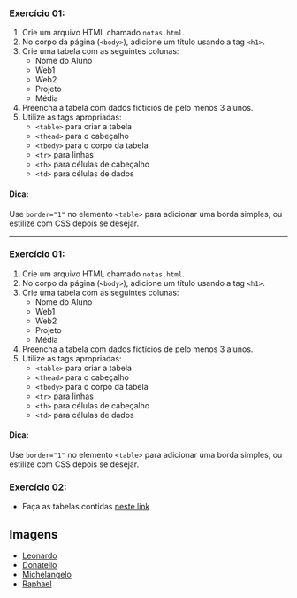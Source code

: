 ### Exercício 01:
1. Crie um arquivo HTML chamado `notas.html`.
2. No corpo da página (`<body>`), adicione um título usando a tag `<h1>`.
3. Crie uma tabela com as seguintes colunas:
   * Nome do Aluno
   * Web1
   * Web2
   * Projeto
   * Média
4. Preencha a tabela com dados fictícios de pelo menos 3 alunos.
5. Utilize as tags apropriadas:
   * `<table>` para criar a tabela
   * `<thead>` para o cabeçalho
   * `<tbody>` para o corpo da tabela
   * `<tr>` para linhas
   * `<th>` para células de cabeçalho
   * `<td>` para células de dados

#### Dica:

Use `border="1"` no elemento `<table>` para adicionar uma borda simples, ou estilize com CSS depois se desejar.

---
### Exercício 01:
1. Crie um arquivo HTML chamado `notas.html`.
2. No corpo da página (`<body>`), adicione um título usando a tag `<h1>`.
3. Crie uma tabela com as seguintes colunas:
   * Nome do Aluno
   * Web1
   * Web2
   * Projeto
   * Média
4. Preencha a tabela com dados fictícios de pelo menos 3 alunos.
5. Utilize as tags apropriadas:
   * `<table>` para criar a tabela
   * `<thead>` para o cabeçalho
   * `<tbody>` para o corpo da tabela
   * `<tr>` para linhas
   * `<th>` para células de cabeçalho
   * `<td>` para células de dados

#### Dica:

Use `border="1"` no elemento `<table>` para adicionar uma borda simples, ou estilize com CSS depois se desejar.

### Exercício 02:
- Faça as tabelas contidas [neste link](https://drive.google.com/file/d/1rxOpnTBMQn7F-IJB7sNcbKW_eGY3dRAu/view?usp=sharing)

## Imagens

 - [Leonardo](https://static.wikia.nocookie.net/nickelodeon-allstar-brawl/images/3/36/LeonardoOriginal.png/revision/latest?cb=20230804070135)
 - [Donatello](https://static.wikia.nocookie.net/nickelodeon-allstar-brawl/images/8/8a/DonatelloOriginal.png/revision/latest?cb=20230804070309)
 - [Michelangelo](https://static.wikia.nocookie.net/nickelodeon-allstar-brawl/images/e/e1/MichelangeloOriginal.png/revision/latest?cb=20230804070205)
 - [Raphael](https://static.wikia.nocookie.net/nickelodeon-allstar-brawl/images/8/8b/RaphaelOriginal.png/revision/latest?cb=20230804070236)
